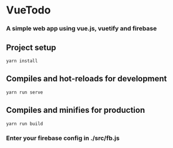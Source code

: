 # VueTodo
### A simple web app using vue.js, vuetify and firebase

## Project setup
```
yarn install
```

## Compiles and hot-reloads for development
```
yarn run serve
```

## Compiles and minifies for production
```
yarn run build
```

### Enter your firebase config in ./src/fb.js
